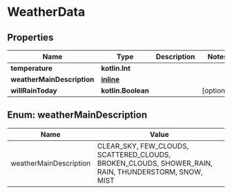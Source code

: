 
# WeatherData

## Properties
Name | Type | Description | Notes
------------ | ------------- | ------------- | -------------
**temperature** | **kotlin.Int** |  | 
**weatherMainDescription** | [**inline**](#WeatherMainDescriptionEnum) |  | 
**willRainToday** | **kotlin.Boolean** |  |  [optional]


<a name="WeatherMainDescriptionEnum"></a>
## Enum: weatherMainDescription
Name | Value
---- | -----
weatherMainDescription | CLEAR_SKY, FEW_CLOUDS, SCATTERED_CLOUDS, BROKEN_CLOUDS, SHOWER_RAIN, RAIN, THUNDERSTORM, SNOW, MIST



